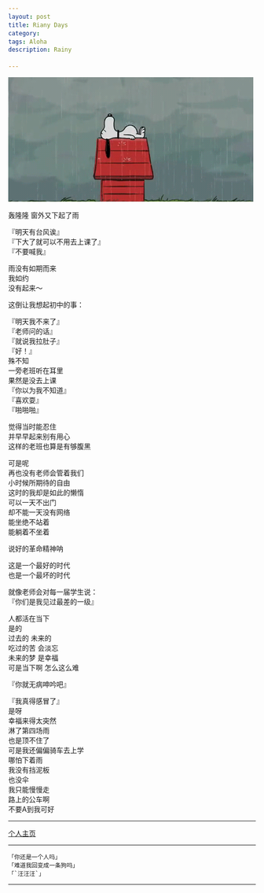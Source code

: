 ```yaml
---
layout: post
title: Riany Days
category: 
tags: Aloha
description: Rainy

---
```


![](https://raw.githubusercontent.com/Ashtray/Ashtray.github.io/master/Res/223009nyenz6lc0bcmymcn.gif)  
  
轰隆隆 窗外又下起了雨  

 <!-- more -->

『明天有台风诶』  
『下大了就可以不用去上课了』  
『不要喊我』  


雨没有如期而来  
我如约  
没有起来～  

这倒让我想起初中的事：

『明天我不来了』  
『老师问的话』  
『就说我拉肚子』  
『好！』  
殊不知  
一旁老班听在耳里  
果然是没去上课  
『你以为我不知道』  
『喜欢耍』  
『啪啪啪』  


觉得当时能忍住  
并早早起来别有用心  
这样的老班也算是有够腹黑  

可是呢  
再也没有老师会管着我们  
小时候所期待的自由  
这时的我却是如此的懒惰  
可以一天不出门  
却不能一天没有网络  
能坐绝不站着  
能躺着不坐着  

说好的革命精神呐  

这是一个最好的时代  
也是一个最坏的时代  

就像老师会对每一届学生说：  
『你们是我见过最差的一级』  

人都活在当下  
是的  
过去的 未来的   
吃过的苦 会淡忘  
未来的梦 是幸福  
可是当下啊 怎么这么难  

『你就无病呻吟吧』  

『我真得感冒了』  
是呀  
幸福来得太突然  
淋了第四场雨  
也是顶不住了  
可是我还偏偏骑车去上学  
哪怕下着雨  
我没有挡泥板  
也没伞  
我只能慢慢走  
路上的公车啊  
不要A到我可好  



--------------------

[个人主页](http://Ashtray.github.io)

----------

	「你还是一个人吗」
	「难道我回变成一条狗吗」
	「`汪汪汪`」
-----------------
    
 
